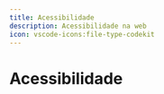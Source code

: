 ```yaml
---
title: Acessibilidade
description: Acessibilidade na web
icon: vscode-icons:file-type-codekit
---
```


# Acessibilidade

